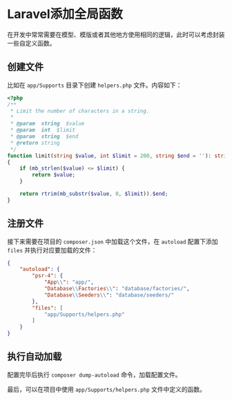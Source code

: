 # Laravel添加全局函数

在开发中常常需要在模型、模版或者其他地方使用相同的逻辑，此时可以考虑封装一些自定义函数。

## 创建文件

比如在 `app/Supports` 目录下创建 `helpers.php` 文件。内容如下：

```php
<?php
/**
 * Limit the number of characters in a string.
 *
 * @param  string  $value
 * @param  int  $limit
 * @param  string  $end
 * @return string
 */
function limit(string $value, int $limit = 200, string $end = ''): string
{
    if (mb_strlen($value) <= $limit) {
        return $value;
    }

    return rtrim(mb_substr($value, 0, $limit)).$end;
}
```

## 注册文件

接下来需要在项目的 `composer.json` 中加载这个文件，在 `autoload` 配置下添加 `files` 并执行对应要加载的文件：

```json
{
    "autoload": {
        "psr-4": {
            "App\\": "app/",
            "Database\\Factories\\": "database/factories/",
            "Database\\Seeders\\": "database/seeders/"
        },
        "files": [
            "app/Supports/helpers.php"
        ]
    }
}
```

## 执行自动加载

配置完毕后执行 `composer dump-autoload` 命令，加载配置文件。

最后，可以在项目中使用 `app/Supports/helpers.php` 文件中定义的函数。 
